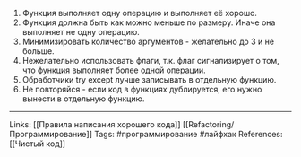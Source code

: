 1. Функция выполняет одну операцию и выполняет её хорошо. 
2. Функция должна быть как можно меньше по размеру. Иначе она выполняет не одну операцию. 
3. Минимизировать количество аргументов - желательно до 3 и не больше. 
4. Нежелательно использовать флаги, т.к. флаг сигнализирует о том, что функция выполняет более одной операции. 
5. Обработчики try except лучше записывать в отдельную функцию. 
6. Не повторяйся - если код в функциях дублируется, его нужно вынести в отдельную функцию. 
___
Links: [[Правила написания хорошего кода]] [[Refactoring/Программирование]]
Tags: #программирование #лайфхак 
References: [[Чистый код]]